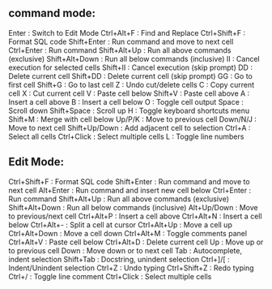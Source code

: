 command mode: 
-------------------------------
Enter			:	Switch to Edit Mode
Ctrl+Alt+F		:	Find and Replace
Ctrl+Shift+F	:	Format SQL code
Shift+Enter		:	Run command and move to next cell
Ctrl+Enter		:	Run command
Shift+Alt+Up	:	Run all above commands (exclusive)
Shift+Alt+Down	:	Run all below commands (inclusive)
II				:	Cancel execution for selected cells
Shift+II		:	Cancel execution (skip prompt)
DD				:	Delete current cell
Shift+DD		:	Delete current cell (skip prompt)
GG				:	Go to first cell
Shift+G			:	Go to last cell
Z				:	Undo cut/delete cells
C				:	Copy current cell
X				:	Cut current cell
V				:	Paste cell below
Shift+V			:	Paste cell above
A				:	Insert a cell above
B				:	Insert a cell below
O				:	Toggle cell output
Space			:	Scroll down
Shift+Space		:	Scroll up
H				      :	Toggle keyboard shortcuts menu
Shift+M			  :	Merge with cell below
Up/P/K			  :	Move to previous cell
Down/N/J		  :	Move to next cell
Shift+Up/Down	:	Add adjacent cell to selection
Ctrl+A			  :	Select all cells
Ctrl+Click		:	Select multiple cells
L				      :	Toggle line numbers

Edit Mode:
-------------------------------
Ctrl+Shift+F	:	Format SQL code
Shift+Enter		:	Run command and move to next cell
Alt+Enter		  :	Run command and insert new cell below
Ctrl+Enter		:	Run command
Shift+Alt+Up	:	Run all above commands (exclusive)
Shift+Alt+Down	:	Run all below commands (inclusive)
Alt+Up/Down		:	Move to previous/next cell
Ctrl+Alt+P		:	Insert a cell above
Ctrl+Alt+N		:	Insert a cell below
Ctrl+Alt+-		:	Split a cell at cursor
Ctrl+Alt+Up		:	Move a cell up
Ctrl+Alt+Down	:	Move a cell down
Ctrl+Alt+M		:	Toggle comments panel
Ctrl+Alt+V		:	Paste cell below
Ctrl+Alt+D		:	Delete current cell
Up				:	Move up or to previous cell
Down			:	Move down or to next cell
Tab				:	Autocomplete, indent selection
Shift+Tab		:	Docstring, unindent selection
Ctrl+]/[		:	Indent/Unindent selection
Ctrl+Z			:	Undo typing
Ctrl+Shift+Z	:	Redo typing
Ctrl+/			:	Toggle line comment
Ctrl+Click		:	Select multiple cells


